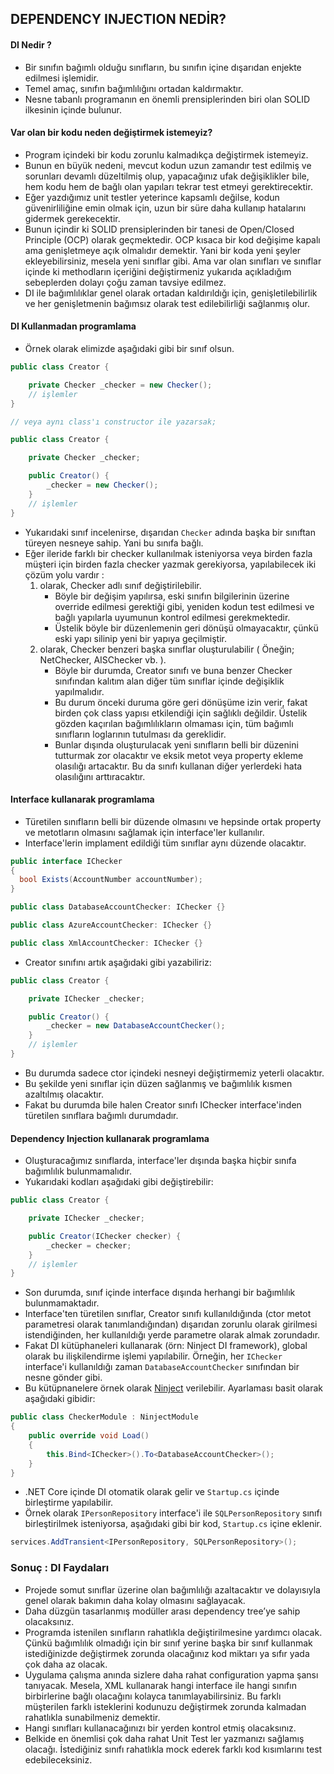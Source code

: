 ## DEPENDENCY INJECTION NEDİR?

#### DI Nedir ? 

- Bir sınıfın bağımlı olduğu sınıfların, bu sınıfın içine dışarıdan enjekte edilmesi işlemidir.
- Temel amaç, sınıfın bağımlılığını ortadan kaldırmaktır.
- Nesne tabanlı programanın en önemli prensiplerinden biri olan SOLID ilkesinin içinde bulunur.

#### Var olan bir kodu neden değiştirmek istemeyiz?

- Program içindeki bir kodu zorunlu kalmadıkça değiştirmek istemeyiz. 
- Bunun en büyük nedeni, mevcut kodun uzun zamandır test edilmiş ve sorunları devamlı düzeltilmiş olup, yapacağınız ufak değişiklikler bile, hem kodu hem de bağlı olan yapıları tekrar test etmeyi gerektirecektir.
- Eğer yazdığımız unit testler yeterince kapsamlı değilse, kodun güvenirliliğine emin olmak için, uzun bir süre daha kullanıp hatalarını gidermek gerekecektir.
- Bunun içindir ki SOLID prensiplerinden bir tanesi de Open/Closed Principle (OCP) olarak geçmektedir. OCP kısaca bir kod değişime kapalı ama genişletmeye açık olmalıdır demektir. Yani bir koda yeni şeyler ekleyebilirsiniz, mesela yeni sınıflar gibi. Ama var olan sınıfları ve sınıflar içinde ki methodların içeriğini değiştirmeniz yukarıda açıkladığım sebeplerden dolayı çoğu zaman tavsiye edilmez.
- DI ile bağımlılıklar genel olarak ortadan kaldırıldığı için, genişletilebilirlik ve her genişletmenin bağımsız olarak test edilebilirliği sağlanmış olur.

#### DI Kullanmadan programlama

- Örnek olarak elimizde aşağıdaki gibi bir sınıf olsun.

```cs
public class Creator {

    private Checker _checker = new Checker();
    // işlemler
}

// veya aynı class'ı constructor ile yazarsak;

public class Creator {

    private Checker _checker;

    public Creator() {
        _checker = new Checker();
    }
    // işlemler
}
```

- Yukarıdaki sınıf incelenirse, dışarıdan `Checker` adında başka bir sınıftan türeyen nesneye sahip. Yani bu sınıfa bağlı.
- Eğer ileride farklı bir checker kullanılmak isteniyorsa veya birden fazla müşteri için birden fazla checker yazmak gerekiyorsa, yapılabilecek iki çözüm yolu vardır : 
    1. olarak, Checker adlı sınıf değiştirilebilir. 
        - Böyle bir değişim yapılırsa, eski sınıfın bilgilerinin üzerine override edilmesi gerektiği gibi, yeniden kodun test edilmesi ve bağlı yapılarla uyumunun kontrol edilmesi gerekmektedir. 
        - Üstelik böyle bir düzenlemenin geri dönüşü olmayacaktır, çünkü eski yapı silinip yeni bir yapıya geçilmiştir.
    2. olarak, Checker benzeri başka sınıflar oluşturulabilir ( Öneğin; NetChecker, AISChecker vb. ). 
        - Böyle bir durumda, Creator sınıfı ve buna benzer Checker sınıfından kalıtım alan diğer tüm sınıflar içinde değişiklik yapılmalıdır. 
        - Bu durum önceki duruma göre geri dönüşüme izin verir, fakat birden çok class yapısı etkilendiği için sağlıklı değildir. Üstelik gözden kaçırılan bağımlılıkların olmaması için, tüm bağımlı sınıfların loglarının tutulması da gereklidir.
        - Bunlar dışında oluşturulacak yeni sınıfların belli bir düzenini tutturmak zor olacaktır ve eksik metot veya property ekleme olasılığı artacaktır. Bu da sınıfı kullanan diğer yerlerdeki hata olasılığını arttıracaktır.

#### Interface kullanarak programlama

- Türetilen sınıfların belli bir düzende olmasını ve hepsinde ortak property ve metotların olmasını sağlamak için interface'ler kullanılır.
- Interface'lerin implament edildiği tüm sınıflar aynı düzende olacaktır.

```cs
public interface IChecker
{
  bool Exists(AccountNumber accountNumber);
}

public class DatabaseAccountChecker: IChecker {}

public class AzureAccountChecker: IChecker {}

public class XmlAccountChecker: IChecker {}
```

- Creator sınıfını artık aşağıdaki gibi yazabiliriz:

```cs
public class Creator {

    private IChecker _checker;

    public Creator() {
        _checker = new DatabaseAccountChecker();
    }
    // işlemler
}
```

- Bu durumda sadece ctor içindeki nesneyi değiştirmemiz yeterli olacaktır.
- Bu şekilde yeni sınıflar için düzen sağlanmış ve bağımlılık kısmen azaltılmış olacaktır. 
- Fakat bu durumda bile halen Creator sınıfı IChecker interface'inden türetilen sınıflara bağımlı durumdadır.

#### Dependency Injection kullanarak programlama

- Oluşturacağımız sınıflarda, interface'ler dışında başka hiçbir sınıfa bağımlılık bulunmamalıdır.
- Yukarıdaki kodları aşağıdaki gibi değiştirebilir:

```cs
public class Creator {

    private IChecker _checker;

    public Creator(IChecker checker) {
        _checker = checker;
    }
    // işlemler
}
```

- Son durumda, sınıf içinde interface dışında herhangi bir bağımlılık bulunmamaktadır.
- Interface'ten türetilen sınıflar, Creator sınıfı kullanıldığında (ctor metot parametresi olarak tanımlandığından) dışarıdan zorunlu olarak girilmesi istendiğinden, her kullanıldığı yerde parametre olarak almak zorundadır. 
- Fakat DI kütüphaneleri kullanarak (örn: Ninject DI framework), global olarak bu ilişkilendirme işlemi yapılabilir. Örneğin, her `IChecker` interface'i kullanıldığı zaman `DatabaseAccountChecker` sınıfından bir nesne gönder gibi.
- Bu kütüpnanelere örnek olarak [Ninject](http://www.ninject.org/) verilebilir. Ayarlaması basit olarak aşağıdaki gibidir:

```cs
public class CheckerModule : NinjectModule
{
    public override void Load() 
    {
        this.Bind<IChecker>().To<DatabaseAccountChecker>();
    }
}
``` 

- .NET Core içinde DI otomatik olarak gelir ve `Startup.cs` içinde birleştirme yapılabilir.
- Örnek olarak `IPersonRepository` interface'i ile `SQLPersonRepository` sınıfı birleştirilmek isteniyorsa, aşağıdaki gibi bir kod, `Startup.cs` içine eklenir.

```cs
services.AddTransient<IPersonRepository, SQLPersonRepository>();
```

### Sonuç : DI Faydaları

- Projede somut sınıflar üzerine olan bağımlılığı azaltacaktır ve dolayısıyla genel olarak bakımın daha kolay olmasını sağlayacak.
- Daha düzgün tasarlanmış modüller arası dependency tree’ye sahip olacaksınız.
- Programda istenilen sınıfların rahatlıkla değiştirilmesine yardımcı olacak. Çünkü bağımlılık olmadığı için bir sınıf yerine başka bir sınıf kullanmak istediğinizde değiştirmek zorunda olacağınız kod miktarı ya sıfır yada çok daha az olacak.
- Uygulama çalışma anında sizlere daha rahat configuration yapma şansı tanıyacak. Mesela, XML kullanarak hangi interface ile hangi sınıfın birbirlerine bağlı olacağını kolayca tanımlayabilirsiniz. Bu farklı müşterilen farklı isteklerini kodunuzu değiştirmek zorunda kalmadan rahatlıkla sunabilmeniz demektir.
- Hangi sınıfları kullanacağınızı bir yerden kontrol etmiş olacaksınız.
- Belkide en önemlisi çok daha rahat Unit Test ler yazmanızı sağlamış olacağı. İstediğiniz sınıfı rahatlıkla mock ederek farklı kod kısımlarını test edebileceksiniz.